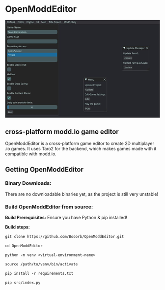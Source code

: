 # OpenModdEditor
![Editor](assets/editor.jpg)
## cross-platform modd.io game editor
OpenModdEditor is a cross-platform game editor to create 2D multiplayer .io games.
It uses Taro2 for the backend, which makes games made with it compatible with modd.io.
## Getting OpenModdEditor
### Binary Downloads:
There are no downloadable binaries yet, as the project is still very unstable!
### Build OpenModdEditor from source:
**Build Prerequisites:**
Ensure you have Python & pip installed!

**Build steps:**
```
git clone https://github.com/Booorb/OpenModdEditor.git
```
```
cd OpenModdEditor
```
```
python -m venv <virtual-environment-name>
```
```
source /path/to/venv/bin/activate
```
```
pip install -r requirements.txt
```
```
pip src/index.py
```